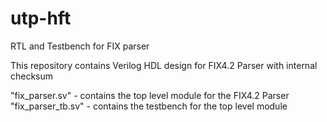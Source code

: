 # utp-hft
RTL and Testbench for FIX parser 

This repository contains Verilog HDL design for FIX4.2 Parser with internal checksum

"fix_parser.sv" - contains the top level module for the FIX4.2 Parser
"fix_parser_tb.sv" - contains the testbench for the top level module
